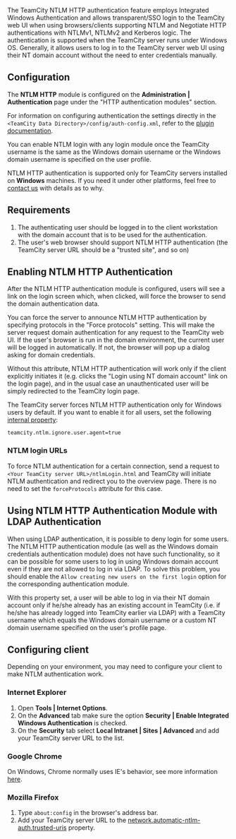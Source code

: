 [//]: # (title: NTLM HTTP Authentication)
[//]: # (auxiliary-id: NTLM HTTP Authentication)

The TeamCity NTLM HTTP authentication feature employs Integrated Windows Authentication and allows transparent/SSO login to the TeamCity web UI when using browsers/clients supporting NTLM and Negotiate HTTP authentications with NTLMv1, NTLMv2 and Kerberos logic. The authentication is supported when the TeamCity server runs under Windows OS. Generally, it allows users to log in to the TeamCity server web UI using their NT domain account without the need to enter credentials manually.

## Configuration

The __NTLM HTTP__ module is configured on the __Administration | Authentication__ page under the "HTTP authentication modules" section.

<tip>

For information on configuring authentication the settings directly in the `<TeamCity Data Directory>/config/auth-config.xml`, refer to the [plugin documentation](https://plugins.jetbrains.com/docs/teamcity/custom-authentication-module.html).
</tip>

You can enable NTLM login with any login module once the TeamCity username is the same as the Windows domain username or the Windows domain username is specified on the user profile.

<note>

NTLM HTTP authentication is supported only for TeamCity servers installed on __Windows__ machines. If you need it under other platforms, feel free to [contact us](mailto:teamcity-support@jetbrains.com) with details as to why.
</note>


[//]: # (Internal note. Do not delete. "NTLM HTTP Authenticationd226e47.txt")    

## Requirements

1. The authenticating user should be logged in to the client workstation with the domain account that is to be used for the authentication.
2. The user's web browser should support NTLM HTTP authentication (the TeamCity server URL should be a "trusted site", and so on)

## Enabling NTLM HTTP Authentication

After the NTLM HTTP authentication module is configured, users will see a link on the login screen which, when clicked, will force the browser to send the domain authentication data.

 You can force the server to announce NTLM HTTP authentication by specifying protocols in the "Force protocols" setting. This will make the server request domain authentication for any request to the TeamCity web UI. If the user's browser is run in the domain environment, the current user will be logged in automatically. If not, the browser will pop up a dialog asking for domain credentials.

Without this attribute, NTLM HTTP authentication will work only if the client explicitly initiates it (e.g. clicks the "Login using NT domain account" link on the login page), and in the usual case an unauthenticated user will be simply redirected to the TeamCity login page.

[//]: # (Internal note. Do not delete. "NTLM HTTP Authenticationd226e74.txt")

The TeamCity server forces NTLM HTTP authentication only for Windows users by default. If you want to enable it for all users, set the following [internal property](server-startup-properties.md):

```
teamcity.ntlm.ignore.user.agent=true

```

### NTLM login URLs

To force NTLM authentication for a certain connection, send a request to `<Your TeamCity server URL>/ntlmLogin.html` and TeamCity will initiate NTLM authentication and redirect you to the overview page. There is no need to set the `forceProtocols` attribute for this case.

## Using NTLM HTTP Authentication Module with LDAP Authentication

When using LDAP authentication, it is possible to deny login for some users. The NTLM HTTP authentication module (as well as the Windows domain credentials authentication module) does not have such functionality, so it can be possible for some users to log in using Windows domain account even if they are not allowed to log in via LDAP. To solve this problem, you should enable the `Allow creating new users on the first login` option for the corresponding authentication module.

With this property set, a user will be able to log in via their NT domain account only if he/she already has an existing account in TeamCity (i.e. if he/she has already logged into TeamCity earlier via LDAP) with a TeamCity username which equals the Windows domain username or a custom NT domain username specified on the user's profile page.

## Configuring client

Depending on your environment, you may need to configure your client to make NTLM authentication work.

### Internet Explorer

1. Open __Tools | Internet Options__.
2. On the __Advanced__ tab make sure the option __Security | Enable Integrated Windows Authentication__ is checked.
3. On the __Security__ tab select __Local Intranet | Sites | Advanced__ and add your TeamCity server URL to the list.

### Google Chrome

On Windows, Chrome normally uses IE's behavior, see more information [here](https://www.chromium.org/developers/design-documents/http-authentication).

### Mozilla Firefox

1. Type `about:config` in the browser's address bar.
2. Add your TeamCity server URL to the [network.automatic-ntlm-auth.trusted-uris](http://kb.mozillazine.org/Network.automatic-ntlm-auth.trusted-uris) property.

[//]: # (Internal note. Do not delete. "NTLM HTTP Authenticationd226e165.txt")
